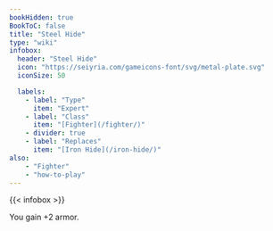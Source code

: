 ```yaml
---
bookHidden: true
BookToC: false
title: "Steel Hide"
type: "wiki"
infobox:
  header: "Steel Hide"
  icon: "https://seiyria.com/gameicons-font/svg/metal-plate.svg"
  iconSize: 50

  labels:
    - label: "Type"
      item: "Expert"
    - label: "Class"
      item: "[Fighter](/fighter/)"
    - divider: true
    - label: "Replaces"
      item: "[Iron Hide](/iron-hide/)"
also:
    - "Fighter"
    - "how-to-play"
---
```


{{< infobox >}}

You gain +2 armor.